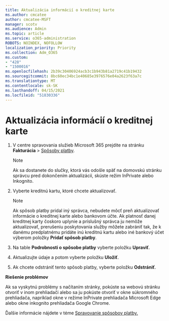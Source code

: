 ```yaml
---
title: Aktualizácia informácií o kreditnej karte
ms.author: cmcatee
author: cmcatee-MSFT
manager: scotv
ms.audience: Admin
ms.topic: article
ms.service: o365-administration
ROBOTS: NOINDEX, NOFOLLOW
localization_priority: Priority
ms.collection: Adm_O365
ms.custom:
- "428"
- "1500016"
ms.openlocfilehash: 2b39c30406924acb3c1b943b81a2719c41b19432
ms.sourcegitcommit: 8bc60ec34bc1e40685e3976576e04a2623f63a7c
ms.translationtype: MT
ms.contentlocale: sk-SK
ms.lasthandoff: 04/15/2021
ms.locfileid: "51830336"
---
```

# <a name="update-credit-card-information"></a>Aktualizácia informácií o kreditnej karte

1. V centre spravovania služieb Microsoft 365 prejdite na stránku **Fakturácia** \> [ Spôsoby platby](https://go.microsoft.com/fwlink/p/?linkid=2018806).

    > [!NOTE]
    > Ak sa dostanete do slučky, ktorá vás odošle späť na domovskú stránku správcu pred dokončením aktualizácií, skúste režim InPrivate alebo Inkognito.
  
2. Vyberte kreditnú kartu, ktoré chcete aktualizovať.

    > [!NOTE]
    > Ak spôsob platby pridal iný správca, nebudete môcť preň aktualizovať informácie o kreditnej karte alebo bankovom účte. Ak platnosť danej kreditnej karty čoskoro uplynie a príslušný správca ju nemôže aktualizovať, prerušeniu poskytovania služby môžete zabrániť tak, že k danému predplatnému pridáte inú kreditnú kartu alebo iné bankový účet výberom položky **Pridať spôsob platby**.
  
3. Na table **Podrobnosti o spôsobe platby** vyberte položku **Upraviť**.

4. Aktualizujte údaje a potom vyberte položku **Uložiť**.

5. Ak chcete odstrániť tento spôsob platby, vyberte položku **Odstrániť**.

**Riešenie problémov**

Ak sa vyskytnú problémy s načítaním stránky, pokúste sa webovú stránku otvoriť v inom prehliadači alebo sa ju pokúste otvoriť v okne súkromného prehliadača, napríklad okne v režime InPrivate prehliadača Microsoft Edge alebo okne inkognito prehliadača Google Chrome. 

Ďalšie informácie nájdete v téme [Spravovanie spôsobov platby.](https://docs.microsoft.com/microsoft-365/commerce/billing-and-payments/manage-payment-methods)